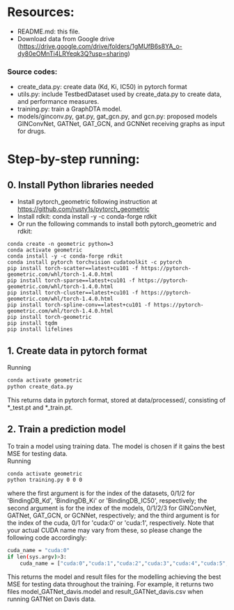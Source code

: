 # Resources:

+ README.md: this file.
+ Download data from Google drive (https://drive.google.com/drive/folders/1gMUfB6s8YA_o-dy80eOMnTi4LRYeqk3Q?usp=sharing)

###  Source codes:
+ create_data.py: create data (Kd, Ki, IC50) in pytorch format
+ utils.py: include TestbedDataset used by create_data.py to create data, and performance measures.
+ training.py: train a GraphDTA model.
+ models/ginconv.py, gat.py, gat_gcn.py, and gcn.py: proposed models GINConvNet, GATNet, GAT_GCN, and GCNNet receiving graphs as input for drugs.

# Step-by-step running:

## 0. Install Python libraries needed
+ Install pytorch_geometric following instruction at https://github.com/rusty1s/pytorch_geometric
+ Install rdkit: conda install -y -c conda-forge rdkit
+ Or run the following commands to install both pytorch_geometric and rdkit:
```
conda create -n geometric python=3
conda activate geometric
conda install -y -c conda-forge rdkit
conda install pytorch torchvision cudatoolkit -c pytorch
pip install torch-scatter==latest+cu101 -f https://pytorch-geometric.com/whl/torch-1.4.0.html
pip install torch-sparse==latest+cu101 -f https://pytorch-geometric.com/whl/torch-1.4.0.html
pip install torch-cluster==latest+cu101 -f https://pytorch-geometric.com/whl/torch-1.4.0.html
pip install torch-spline-conv==latest+cu101 -f https://pytorch-geometric.com/whl/torch-1.4.0.html
pip install torch-geometric
pip install tqdm
pip install lifelines

```

## 1. Create data in pytorch format
Running
```sh
conda activate geometric
python create_data.py
```
This returns data in pytorch format, stored at data/processed/, consisting of *_test.pt and *_train.pt.

## 2. Train a prediction model
To train a model using training data. The model is chosen if it gains the best MSE for testing data.  
Running 

```sh
conda activate geometric
python training.py 0 0 0
```

where the first argument is for the index of the datasets, 0/1/2 for 'BindingDB_Kd', 'BindingDB_Ki' or 'BindingDB_IC50', respectively;
 the second argument is for the index of the models, 0/1/2/3 for GINConvNet, GATNet, GAT_GCN, or GCNNet, respectively;
 and the third argument is for the index of the cuda, 0/1 for 'cuda:0' or 'cuda:1', respectively. 
 Note that your actual CUDA name may vary from these, so please change the following code accordingly:
```sh
cuda_name = "cuda:0"
if len(sys.argv)>3:
    cuda_name = ["cuda:0","cuda:1","cuda:2","cuda:3","cuda:4","cuda:5", "cuda:6","cuda:7"][int(sys.argv[3])]
```

This returns the model and result files for the modelling achieving the best MSE for testing data throughout the training.
For example, it returns two files model_GATNet_davis.model and result_GATNet_davis.csv when running GATNet on Davis data.

